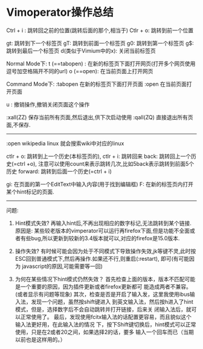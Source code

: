 Vimoperator操作总结
======



Ctrl + i : 跳转回之前的位置(跳转后面的那个,相当于)
Ctlr + o: 跳转到前一个位置

gt: 跳转到下一个标签页
gT: 跳转到前面一个标签页
g0: 跳转到第一个标签页
g$: 跳转到最后一个标签页
d(类似于Vimium中的x): 关闭当前标签页

Normal Mode下:
t (==tabopen) : 在新的标签页下面打开网页(打开多个网页使用逗号加空格隔开不同的url)
o (==open): 在当前页面上打开网页

Command Mode下:
:tabopen 在新的标签页下面打开页面
:open 在当前页面打开页面

u : 撤销操作,撤销关闭页面这个操作


:xall(ZZ) 保存当前所有页面,然后退出,供下次启动使用
:qall(ZQ) 直接退出所有页面,不保存.



-------------------------------------------------------------------
:open wikipedia linux 就会搜索wiki中对应的linux


ctlr + o: 跳转到上一个历史(本标签页的),
ctlr + i: 跳转回来
back: 跳转回上一个历史(=ctrl +o), 注意可以使用count来表示跳转几次,比如5back表示跳转到前面5个历史
forward: 跳转到后面一个历史(=ctrl + i)

gi: 在页面的第一个EditText中输入内容(用于找到编辑框)
F: 在新的标签页内打开某个hint标记的页面.


























------------------------------------------------
问题:

1. Hint模式失效?
再输入hint后,不再出现相应的数字标记,无法跳转到某个链接.
原因是: 某些较老版本的vimperator可以运行再firefox下面,但是功能不全面或者有些bug,所以更新到较新的3.4版本就可以,对应的firefox是15.0版本.

2. 操作失效?
有时候可能会因为处于不同模式下导致操作失效,jk等键不灵,此时按ESC回到普通模式下,然后再操作.如果还不行,则重启(:restart), 即可(有可能因为
javascript的原因,可能需要等一回)

3. 为何在某些情况下hint模式仍然失效？
首先检查上面的版本，版本不匹配可能是一个重要的原因，因为插件更新或者firefox更新都可
能造成两者不兼容。(或者显示有问题等现象)
其次，检查是否是开启了输入发，这里我使用ibus输入法，发现一个问题，虽然按shift键进入
到英文输入法，然后按h进入了hint模式，但是，选择数字后不会自动跳转并打开链接，后来关
闭输入法后，就可以正常使用了。
最后，发现使用fcitx输入法的话配置更容易，而且貌似这个输入法更好用，在此输入法的情况
下，按下Shift键切换后，hint模式可以正常使用，只是在2或者20之间，如果选择2的话，要多
输入一个回车而已（当期以前也是这样用的。）
